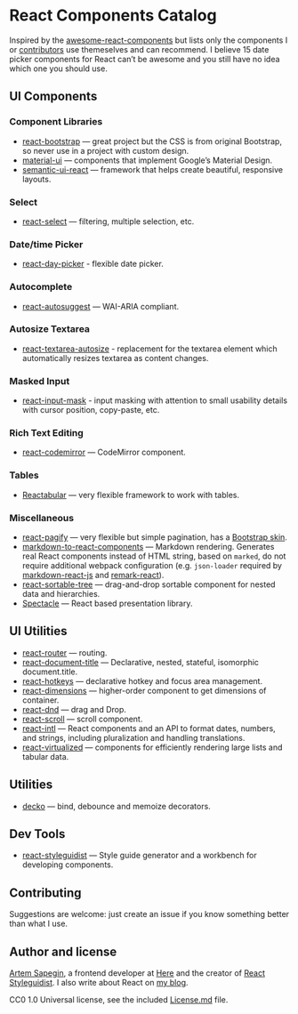 # React Components Catalog

Inspired by the [awesome-react-components](https://github.com/brillout/awesome-react-components) but lists only the components I or [contributors](https://github.com/sapegin/react-components/graphs/contributors) use themeselves and can recommend. I believe 15 date picker components for React can’t be awesome and you still have no idea which one you should use.


## UI Components

### Component Libraries

- [react-bootstrap](https://github.com/react-bootstrap/react-bootstrap) — great project but the CSS is from original Bootstrap, so never use in a project with custom design.
- [material-ui](http://www.material-ui.com/) — components that implement Google’s Material Design.
- [semantic-ui-react](http://react.semantic-ui.com/introduction) — framework that helps create beautiful, responsive layouts.

### Select

- [react-select](https://github.com/JedWatson/react-select) — filtering, multiple selection, etc.

### Date/time Picker

- [react-day-picker](https://github.com/gpbl/react-day-picker) - flexible date picker.

### Autocomplete

- [react-autosuggest](https://github.com/moroshko/react-autosuggest) — WAI-ARIA compliant.

### Autosize Textarea

- [react-textarea-autosize](https://github.com/andreypopp/react-textarea-autosize) - replacement for the textarea element which automatically resizes textarea as content changes.

### Masked Input

- [react-input-mask](https://github.com/sanniassin/react-input-mask) - input masking with attention to small usability details with cursor position, copy-paste, etc.

### Rich Text Editing

- [react-codemirror](https://github.com/JedWatson/react-codemirror) — CodeMirror component.

### Tables

- [Reactabular](http://reactabular.js.org/) — very flexible framework to work with tables.

### Miscellaneous

- [react-pagify](https://github.com/bebraw/react-pagify) — very flexible but simple pagination, has a [Bootstrap skin](https://github.com/sapegin/react-pagify-preset-bootstrap).
- [markdown-to-react-components](https://github.com/christianalfoni/markdown-to-react-components) — Markdown rendering. Generates real React components instead of HTML string, based on `marked`, do not require additional webpack configuration (e.g. `json-loader` required by [markdown-react-js](https://github.com/alexkuz/markdown-react-js) and [remark-react](https://github.com/mapbox/remark-react)).
- [react-sortable-tree](https://github.com/fritz-c/react-sortable-tree) — drag-and-drop sortable component for nested data and hierarchies.
- [Spectacle](https://github.com/FormidableLabs/spectacle) — React based presentation library.

## UI Utilities

- [react-router](https://github.com/ReactTraining/react-router) — routing.
- [react-document-title](https://github.com/gaearon/react-document-title) — Declarative, nested, stateful, isomorphic document.title.
- [react-hotkeys](https://github.com/chrisui/react-hotkeys) — declarative hotkey and focus area management.
- [react-dimensions](https://github.com/digidem/react-dimensions) — higher-order component to get dimensions of container.
- [react-dnd](https://github.com/react-dnd/react-dnd) — drag and Drop.
- [react-scroll](https://github.com/fisshy/react-scroll) — scroll component.
- [react-intl](https://github.com/yahoo/react-intl) — React components and an API to format dates, numbers, and strings, including pluralization and handling translations.
- [react-virtualized](https://github.com/bvaughn/react-virtualized) — components for efficiently rendering large lists and tabular data.

## Utilities

- [decko](https://github.com/developit/decko) — bind, debounce and memoize decorators.

## Dev Tools

- [react-styleguidist](https://github.com/styleguidist/react-styleguidist) — Style guide generator and a workbench for developing components.


## Contributing

Suggestions are welcome: just create an issue if you know something better than what I use.


## Author and license

[Artem Sapegin](http://sapegin.me/), a frontend developer at [Here](https://here.com/en) and the creator of [React Styleguidist](https://github.com/styleguidist/react-styleguidist). I also write about React on [my blog](http://blog.sapegin.me/).

CC0 1.0 Universal license, see the included [License.md](/License.md) file.
